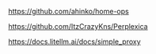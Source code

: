 https://github.com/ahinko/home-ops


https://github.com/ItzCrazyKns/Perplexica

https://docs.litellm.ai/docs/simple_proxy
